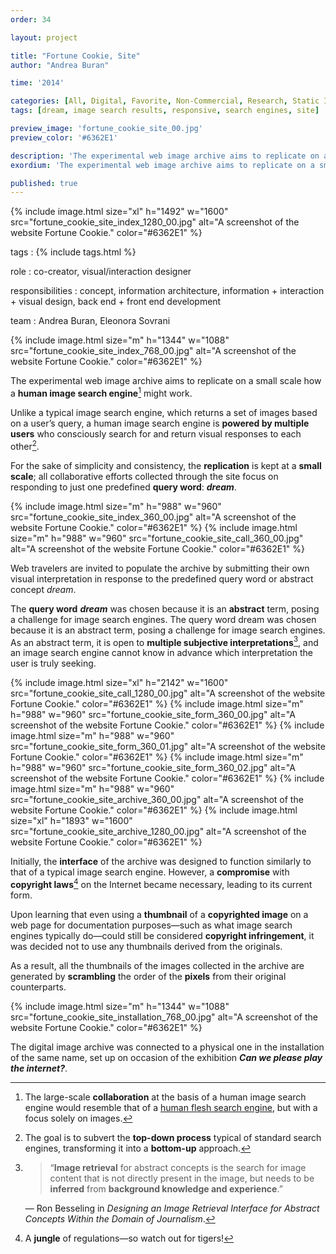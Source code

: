 ```yaml
---
order: 34

layout: project

title: "Fortune Cookie, Site"
author: "Andrea Buran"

time: '2014'

categories: [All, Digital, Favorite, Non-Commercial, Research, Static Image]
tags: [dream, image search results, responsive, search engines, site]

preview_image: 'fortune_cookie_site_00.jpg'
preview_color: '#6362E1'

description: 'The experimental web image archive aims to replicate on a small scale how a human image search engine might work.'
exordium: 'The experimental web image archive aims to replicate on a small scale how a human image search engine might work.'

published: true
---
```


<div class="figures">
    {% include image.html
        size="xl"
        h="1492" w="1600"
        src="fortune_cookie_site_index_1280_00.jpg"
        alt="A screenshot of the website Fortune Cookie."
        color="#6362E1"
    %}
</div>

tags
: {% include tags.html %}

role
: co-creator, visual/interaction designer

responsibilities
: concept, information architecture, information + interaction + visual design, back end + front end development

team
: Andrea Buran, Eleonora Sovrani

<div class="figures">
    {% include image.html
        size="m"
        h="1344" w="1088"
        src="fortune_cookie_site_index_768_00.jpg"
        alt="A screenshot of the website Fortune Cookie."
        color="#6362E1"
    %}
</div>

The experimental web image archive aims to replicate on a small scale how a **human image search engine**[^flesh] might work.

Unlike a typical image search engine, which returns a set of images based on a user’s query, a human image search engine is **powered by multiple users** who consciously search for and return visual responses to each other[^process].

For the sake of simplicity and consistency, the **replication** is kept at a **small scale**; all collaborative efforts collected through the site focus on responding to just one predefined **query word**: ***dream***.

<div class="figures">
    {% include image.html
        size="m"
        h="988" w="960"
        src="fortune_cookie_site_index_360_00.jpg"
        alt="A screenshot of the website Fortune Cookie."
        color="#6362E1"
    %}
    {% include image.html
        size="m"
        h="988" w="960"
        src="fortune_cookie_site_call_360_00.jpg"
        alt="A screenshot of the website Fortune Cookie."
        color="#6362E1"
    %}
</div>

Web travelers are invited to populate the archive by submitting their own visual interpretation in response to the predefined query word or abstract concept *dream*.

The **query word** ***dream*** was chosen because it is an **abstract** term, posing a challenge for image search engines. The query word dream was chosen because it is an abstract term, posing a challenge for image search engines. As an abstract term, it is open to **multiple subjective interpretations**[^retrieval], and an image search engine cannot know in advance which interpretation the user is truly seeking.

<div class="figures">
    {% include image.html
        size="xl"
        h="2142" w="1600"
        src="fortune_cookie_site_call_1280_00.jpg"
        alt="A screenshot of the website Fortune Cookie."
        color="#6362E1"
    %}
    {% include image.html
        size="m"
        h="988" w="960"
        src="fortune_cookie_site_form_360_00.jpg"
        alt="A screenshot of the website Fortune Cookie."
        color="#6362E1"
    %}
    {% include image.html
        size="m"
        h="988" w="960"
        src="fortune_cookie_site_form_360_01.jpg"
        alt="A screenshot of the website Fortune Cookie."
        color="#6362E1"
    %}
    {% include image.html
        size="m"
        h="988" w="960"
        src="fortune_cookie_site_form_360_02.jpg"
        alt="A screenshot of the website Fortune Cookie."
        color="#6362E1"
    %}
    {% include image.html
        size="m"
        h="988" w="960"
        src="fortune_cookie_site_archive_360_00.jpg"
        alt="A screenshot of the website Fortune Cookie."
        color="#6362E1"
    %}
    {% include image.html
        size="xl"
        h="1893" w="1600"
        src="fortune_cookie_site_archive_1280_00.jpg"
        alt="A screenshot of the website Fortune Cookie."
        color="#6362E1"
    %}
</div>

Initially, the **interface** of the archive was designed to function similarly to that of a typical image search engine. However, a **compromise** with **copyright laws**[^laws] on the Internet became necessary, leading to its current form.

Upon learning that even using a **thumbnail** of a **copyrighted image** on a web page for documentation purposes—such as what image search engines typically do—could still be considered **copyright infringement**, it was decided not to use any thumbnails derived from the originals.

As a result, all the thumbnails of the images collected in the archive are generated by **scrambling** the order of the **pixels** from their original counterparts.

<div class="figures">
    {% include image.html
        size="m"
        h="1344" w="1088"
        src="fortune_cookie_site_installation_768_00.jpg"
        alt="A screenshot of the website Fortune Cookie."
        color="#6362E1"
    %}
</div>

The digital image archive was connected to a physical one in the installation of the same name, set up on occasion of the exhibition ***Can we please play the internet?***.




[^flesh]: The large-scale **collaboration** at the basis of a human image search engine would resemble that of a [human flesh search engine](http://en.wikipedia.org/wiki/Human_flesh_search_engine "Human flesh search engine on Wikipedia"), but with a focus solely on images.

[^process]: The goal is to subvert the **top-down process** typical of standard search engines, transforming it into a **bottom-up** approach.

[^retrieval]: > “**Image retrieval** for abstract concepts is the search for image content that is not directly present in the image, but needs to be **inferred** from **background knowledge and experience**.”

    — Ron Besseling in *Designing an Image Retrieval Interface for Abstract Concepts Within the Domain of Journalism*.

[^laws]: A **jungle** of regulations—so watch out for tigers!
